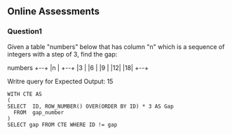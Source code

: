 ## Online Assessments

### Question1

Given a table "numbers" below that has column "n" which is a sequence of integers with a step of 3, find the gap:

numbers
+--+
|n |
+--+
|3 |
|6 |
|9 |
|12|
|18|
+--+

Writre query for Expected Output: 15

```mysql
WITH CTE AS 
(
SELECT  ID, ROW_NUMBER() OVER(ORDER BY ID) * 3 AS Gap
  FROM  gap_number
) 
SELECT gap FROM CTE WHERE ID != gap
```



